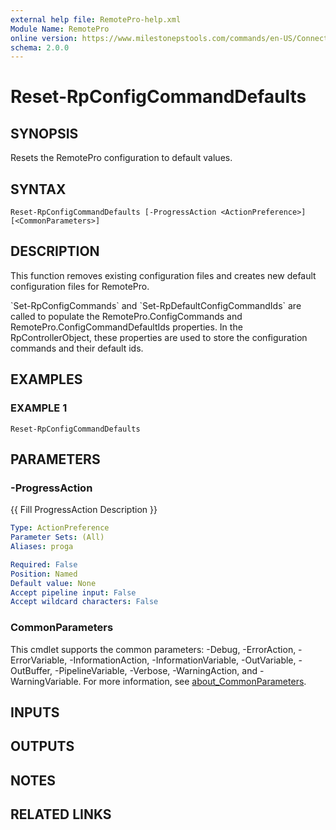 ```yaml
---
external help file: RemotePro-help.xml
Module Name: RemotePro
online version: https://www.milestonepstools.com/commands/en-US/Connect-Vms/#description
schema: 2.0.0
---
```


# Reset-RpConfigCommandDefaults

## SYNOPSIS
Resets the RemotePro configuration to default values.

## SYNTAX

```
Reset-RpConfigCommandDefaults [-ProgressAction <ActionPreference>] [<CommonParameters>]
```

## DESCRIPTION
This function removes existing configuration files and creates new
default configuration files for RemotePro.

\`Set-RpConfigCommands\` and \`Set-RpDefaultConfigCommandIds\` are called to
populate the RemotePro.ConfigCommands and RemotePro.ConfigCommandDefaultIds
properties.
In the RpControllerObject, these properties are used to store
the configuration commands and their default ids.

## EXAMPLES

### EXAMPLE 1
```
Reset-RpConfigCommandDefaults
```

## PARAMETERS

### -ProgressAction
{{ Fill ProgressAction Description }}

```yaml
Type: ActionPreference
Parameter Sets: (All)
Aliases: proga

Required: False
Position: Named
Default value: None
Accept pipeline input: False
Accept wildcard characters: False
```

### CommonParameters
This cmdlet supports the common parameters: -Debug, -ErrorAction, -ErrorVariable, -InformationAction, -InformationVariable, -OutVariable, -OutBuffer, -PipelineVariable, -Verbose, -WarningAction, and -WarningVariable. For more information, see [about_CommonParameters](http://go.microsoft.com/fwlink/?LinkID=113216).

## INPUTS

## OUTPUTS

## NOTES

## RELATED LINKS
